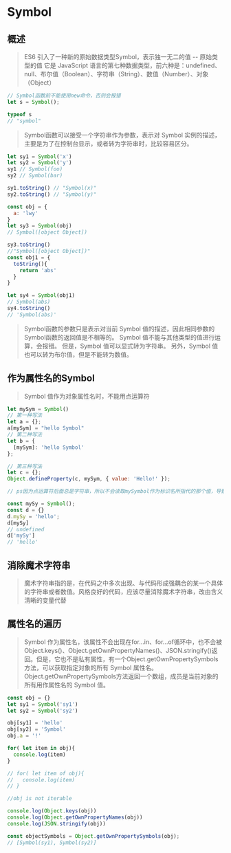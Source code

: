 # Symbol

## 概述

> ES6 引入了一种新的原始数据类型Symbol，表示独一无二的值 -- 原始类型的值
> 它是 JavaScript 语言的第七种数据类型，前六种是：undefined、null、布尔值（Boolean）、字符串（String）、数值（Number）、对象（Object）

```js
// Symbol函数前不能使用new命令，否则会报错
let s = Symbol();

typeof s
// "symbol"
```

> Symbol函数可以接受一个字符串作为参数，表示对 Symbol 实例的描述，主要是为了在控制台显示，或者转为字符串时，比较容易区分。

```js
let sy1 = Symbol('x')
let sy2 = Symbol('y')
sy1 // Symbol(foo)
sy2 // Symbol(bar)

sy1.toString() // "Symbol(x)"
sy2.toString() // "Symbol(y)"
```

```js
const obj = {
  a: 'lwy'
}
let sy3 = Symbol(obj)
// Symbol([object Object])

sy3.toString()
//"Symbol([object Object])"
const obj1 = {
  toString(){
    return 'abs'
  }
}

let sy4 = Symbol(obj1)
// Symbol(abs)
sy4.toString()
// 'Symbol(abs)'
```

> Symbol函数的参数只是表示对当前 Symbol 值的描述，因此相同参数的Symbol函数的返回值是不相等的。
> Symbol 值不能与其他类型的值进行运算，会报错。
> 但是，Symbol 值可以显式转为字符串。
> 另外，Symbol 值也可以转为布尔值，但是不能转为数值。

## 作为属性名的Symbol

> Symbol 值作为对象属性名时，不能用点运算符

```js
let mySym = Symbol()
// 第一种写法
let a = {};
a[mySym] = "hello Symbol"
// 第二种写法
let b = {
  [mySym]: 'hello Symbol'
};

// 第三种写法
let c = {};
Object.defineProperty(c, mySym, { value: 'Hello!' });

// ps因为点运算符后面总是字符串，所以不会读取mySymbol作为标识名所指代的那个值，导致a的属性名实际上是一个字符串，而不是一个 Symbol 值

const mySy = Symbol();
const d = {}
d.mySy = 'hello';
d[mySy]
// undefined
d['mySy']
// 'hello'

```

## 消除魔术字符串

> 魔术字符串指的是，在代码之中多次出现、与代码形成强耦合的某一个具体的字符串或者数值。风格良好的代码，应该尽量消除魔术字符串，改由含义清晰的变量代替

## 属性名的遍历

> Symbol 作为属性名，该属性不会出现在for...in、for...of循环中，也不会被Object.keys()、Object.getOwnPropertyNames()、JSON.stringify()返回。但是，它也不是私有属性，有一个Object.getOwnPropertySymbols方法，可以获取指定对象的所有 Symbol 属性名。
> Object.getOwnPropertySymbols方法返回一个数组，成员是当前对象的所有用作属性名的 Symbol 值。

```js
const obj = {}
let sy1 = Symbol('sy1')
let sy2 = Symbol('sy2')

obj[sy1] = 'hello'
obj[sy2] = 'Symbol'
obj.a = '!'

for( let item in obj){
  console.log(item)
}

// for( let item of obj){
//   console.log(item)
// }

//obj is not iterable

console.log(Object.keys(obj))
console.log(Object.getOwnPropertyNames(obj))
console.log(JSON.stringify(obj))

const objectSymbols = Object.getOwnPropertySymbols(obj);
// [Symbol(sy1), Symbol(sy2)]
```